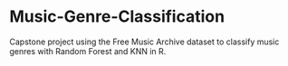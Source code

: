 # Music-Genre-Classification
Capstone project using the Free Music Archive dataset to classify music genres with Random Forest and KNN in R.
